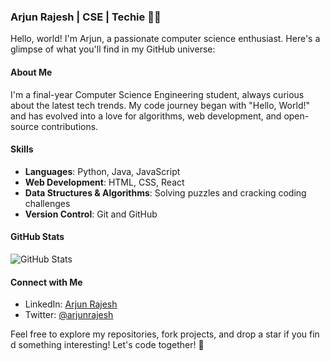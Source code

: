 ### Arjun Rajesh | CSE | Techie 👨‍💻
Hello, world! I'm Arjun, a passionate computer science enthusiast. Here's a glimpse of what you'll find in my GitHub universe:
#### About Me
I'm a final-year Computer Science Engineering student, always curious about the latest tech trends. My code journey began with "Hello, World!" and has evolved into a love for algorithms, web development, and open-source contributions.

#### Skills
- **Languages**: Python, Java, JavaScript
- **Web Development**: HTML, CSS, React
- **Data Structures & Algorithms**: Solving puzzles and cracking coding challenges
- **Version Control**: Git and GitHub

#### GitHub Stats
![GitHub Stats](https://github-readme-stats.vercel.app/api?username=arjunr24-su&show_icons=true&theme=dark)

#### Connect with Me
- LinkedIn: [Arjun Rajesh](www.linkedin.com/in/arjun-rajesh-30860728b)
- Twitter: [@arjunrajesh](https://x.com/ARJUNRAJES10992)

Feel free to explore my repositories, fork projects, and drop a star if you fin  d something interesting! Let's code together! 🌟

